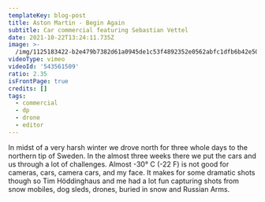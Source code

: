 ```yaml
---
templateKey: blog-post
title: Aston Martin - Begin Again
subtitle: Car commercial featuring Sebastian Vettel
date: 2021-10-22T13:24:11.735Z
image: >-
  /img/1125183422-b2e479b7382d61a0945de1c53f4892352e0562abfc1dfb6b42e50af54e014a08-d_1920x1080.jpg
videoType: vimeo
videoId: '543561509'
ratio: 2.35
isFrontPage: true
credits: []
tags:
  - commercial
  - dp
  - drone
  - editor
---
```

In midst of a very harsh winter we drove north for three whole days to the northern tip of Sweden. In the almost three weeks there we put the cars and us through a lot of challenges. Almost -30° C (-22 F) is not good for cameras, cars, camera cars, and my face. It makes for some dramatic shots though so Tim Höddinghaus and me had a lot fun capturing shots from snow mobiles, dog sleds, drones, buried in snow and Russian Arms.
